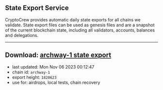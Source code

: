 ## State Export Service
CryptoCrew provides automatic daily state exports for all chains we validate. State export files can be used as genesis files and are a snapshot of the current blockchain state, including all validators, accounts, balances and delegations.

---
**Download: [archway-1 state export](https://dl.ccvalidators.com/SERVICE/archway/archway-1_export_1820623.json)**
---

- last updated: Mon Nov 06 2023 00:12:47
- chain id: `archway-1`
- export height: `1820623`
- use for: airdrops, local tests, chain recovery
